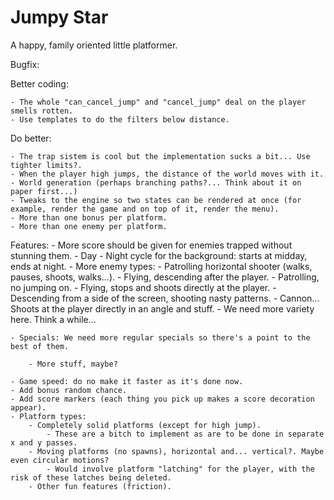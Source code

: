 # Jumpy Star

A happy, family oriented little platformer.

Bugfix:

Better coding:

	- The whole "can_cancel_jump" and "cancel_jump" deal on the player smells rotten.
	- Use templates to do the filters below distance.

Do better:

	- The trap sistem is cool but the implementation sucks a bit... Use tighter limits?.
	- When the player high jumps, the distance of the world moves with it.
	- World generation (perhaps branching paths?... Think about it on paper first...)
	- Tweaks to the engine so two states can be rendered at once (for example, render the game and on top of it, render the menu).
	- More than one bonus per platform.
	- More than one enemy per platform.

Features:
	- More score should be given for enemies trapped without stunning them.
	- Day - Night cycle for the background: starts at midday, ends at night.
	- More enemy types:
		- Patrolling horizontal shooter (walks, pauses, shoots, walks...).
		- Flying, descending after the player.
		- Patrolling, no jumping on.
		- Flying, stops and shoots directly at the player.
		- Descending from a side of the screen, shooting nasty patterns.
		- Cannon... Shoots at the player directly in an angle and stuff.
		- We need more variety here. Think a while...
		
	- Specials: We need more regular specials so there's a point to the best of them.

		- More stuff, maybe?

	- Game speed: do no make it faster as it's done now.
	- Add bonus random chance.
	- Add score markers (each thing you pick up makes a score decoration appear).
	- Platform types:
		- Completely solid platforms (except for high jump).
			- These are a bitch to implement as are to be done in separate x and y passes.
		- Moving platforms (no spawns), horizontal and... vertical?. Maybe even circular motions?
			- Would involve platform "latching" for the player, with the risk of these latches being deleted.
		- Other fun features (friction).

